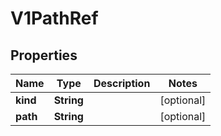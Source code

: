 

# V1PathRef


## Properties

| Name | Type | Description | Notes |
|------------ | ------------- | ------------- | -------------|
|**kind** | **String** |  |  [optional] |
|**path** | **String** |  |  [optional] |



